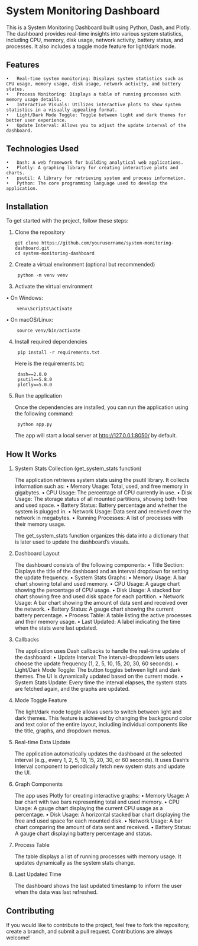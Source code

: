 
# System Monitoring Dashboard

This is a System Monitoring Dashboard built using Python, Dash, and Plotly. The dashboard provides real-time insights into various system statistics, including CPU, memory, disk usage, network activity, battery status, and processes. It also includes a toggle mode feature for light/dark mode.

## Features
	•	Real-time system monitoring: Displays system statistics such as CPU usage, memory usage, disk usage, network activity, and battery status.
	•	Process Monitoring: Displays a table of running processes with memory usage details.
	•	Interactive Visuals: Utilizes interactive plots to show system statistics in a visually appealing format.
	•	Light/Dark Mode Toggle: Toggle between light and dark themes for better user experience.
	•	Update Interval: Allows you to adjust the update interval of the dashboard.

## Technologies Used
	•	Dash: A web framework for building analytical web applications.
	•	Plotly: A graphing library for creating interactive plots and charts.
	•	psutil: A library for retrieving system and process information.
	•	Python: The core programming language used to develop the application.

## Installation

To get started with the project, follow these steps:
	
 1. Clone the repository
	
 		git clone https://github.com/yourusername/system-monitoring-dashboard.git
		cd system-monitoring-dashboard
	
2. Create a virtual environment (optional but recommended)
	
 		python -m venv venv
	
3. Activate the virtual environment
	
  •	On Windows:
  
		venv\Scripts\activate
	
•	On macOS/Linux:
	
		source venv/bin/activate
	
4. Install required dependencies
	
		pip install -r requirements.txt
	
	Here is the requirements.txt:
	
		dash==2.0.0
		psutil==5.8.0
		plotly==5.0.0
	
5. Run the application
	
	Once the dependencies are installed, you can run the application using the following command:
	
		python app.py
	
	The app will start a local server at http://127.0.0.1:8050/ by default.

## How It Works

1. System Stats Collection (get_system_stats function)
	
	The application retrieves system stats using the psutil library. It collects information such as:
		•	Memory Usage: Total, used, and free memory in gigabytes.
		•	CPU Usage: The percentage of CPU currently in use.
		•	Disk Usage: The storage status of all mounted partitions, showing both free and used space.
		•	Battery Status: Battery percentage and whether the system is plugged in.
		•	Network Usage: Data sent and received over the network in megabytes.
		•	Running Processes: A list of processes with their memory usage.
	
	The get_system_stats function organizes this data into a dictionary that is later used to update the dashboard’s visuals.
	
3. Dashboard Layout
	
	The dashboard consists of the following components:
		•	Title Section: Displays the title of the dashboard and an interval dropdown for setting the update frequency.
		•	System Stats Graphs:
		•	Memory Usage: A bar chart showing total and used memory.
		•	CPU Usage: A gauge chart showing the percentage of CPU usage.
		•	Disk Usage: A stacked bar chart showing free and used disk space for each partition.
		•	Network Usage: A bar chart showing the amount of data sent and received over the network.
		•	Battery Status: A gauge chart showing the current battery percentage.
		•	Process Table: A table listing the active processes and their memory usage.
		•	Last Updated: A label indicating the time when the stats were last updated.
	
4. Callbacks
	
	The application uses Dash callbacks to handle the real-time update of the dashboard:
		•	Update Interval: The interval-dropdown lets users choose the update frequency (1, 2, 5, 10, 15, 20, 30, 60 seconds).
		•	Light/Dark Mode Toggle: The button toggles between light and dark themes. The UI is dynamically updated based on the current mode.
		•	System Stats Update: Every time the interval elapses, the system stats are fetched again, and the graphs are updated.
	
5. Mode Toggle Feature
	
	The light/dark mode toggle allows users to switch between light and dark themes. This feature is achieved by changing the background color and text color of the entire layout, including individual components like the title, graphs, and dropdown menus.
	
6. Real-time Data Update
	
	The application automatically updates the dashboard at the selected interval (e.g., every 1, 2, 5, 10, 15, 20, 30, or 60 seconds). It uses Dash’s Interval component to periodically fetch new system stats and update the UI.
	
7. Graph Components
	
	The app uses Plotly for creating interactive graphs:
		•	Memory Usage: A bar chart with two bars representing total and used memory.
		•	CPU Usage: A gauge chart displaying the current CPU usage as a percentage.
		•	Disk Usage: A horizontal stacked bar chart displaying the free and used space for each mounted disk.
		•	Network Usage: A bar chart comparing the amount of data sent and received.
		•	Battery Status: A gauge chart displaying battery percentage and status.
	
8. Process Table
	
	The table displays a list of running processes with memory usage. It updates dynamically as the system stats change.
	
9. Last Updated Time
	
	The dashboard shows the last updated timestamp to inform the user when the data was last refreshed.

## Contributing

If you would like to contribute to the project, feel free to fork the repository, create a branch, and submit a pull request. Contributions are always welcome!

